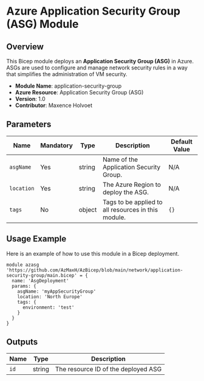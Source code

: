 # Azure Application Security Group (ASG) Module

## Overview

This Bicep module deploys an **Application Security Group (ASG)** in Azure. ASGs are used to configure and manage network security rules in a way that simplifies the administration of VM security.

- **Module Name**: application-security-group
- **Azure Resource**: Application Security Group (ASG)
- **Version**: 1.0
- **Contributor**: Maxence Holvoet

## Parameters

| Name       | Mandatory | Type   | Description                                                | Default Value |
|------------|-----------|--------|------------------------------------------------------------|---------------|
| `asgName`  | Yes       | string | Name of the Application Security Group.                    | N/A           |
| `location` | Yes       | string | The Azure Region to deploy the ASG.                        | N/A           |
| `tags`     | No        | object | Tags to be applied to all resources in this module.        | `{}`          |

## Usage Example

Here is an example of how to use this module in a Bicep deployment.

```bicep
module azasg 'https://github.com/AzMaxH/AzBicep/blob/main/network/application-security-group/main.bicep' = {
  name: 'AsgDeployment'
  params: {
    asgName: 'myAppSecurityGroup'
    location: 'North Europe'
    tags: {
      environment: 'test'
    }
  }
}
```

## Outputs
|Name   |   Type    |   Description |
|-------|-----------|---------------|
| `id`  |   string  |   The resource ID of the deployed ASG |